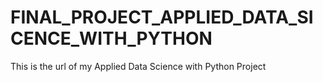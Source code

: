 # FINAL_PROJECT_APPLIED_DATA_SICENCE_WITH_PYTHON
This is the url of my Applied Data Science with Python Project
